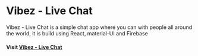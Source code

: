 # Vibez - Live Chat

Vibez - Live Chat is a simple chat app where you can with people all around the world, it is build using React, material-UI and Firebase

#### Visit  [Vibez - Live Chat](https://vibez-live-chat.netlify.app)
